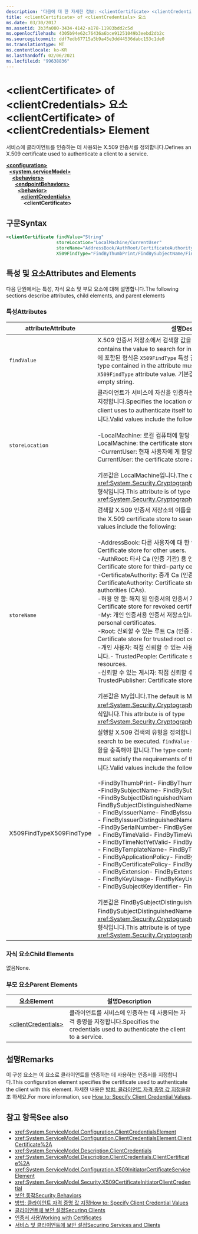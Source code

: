 ```yaml
---
description: '다음에 대 한 자세한 정보: <clientCertificate> <clientCredentials> 요소'
title: <clientCertificate> of <clientCredentials> 요소
ms.date: 03/30/2017
ms.assetid: 3b3fa000-3434-4142-a178-11903bdd2c5d
ms.openlocfilehash: 4305b94e62c76436a6bce91251049b3eebd2db2c
ms.sourcegitcommit: ddf7edb67715a5b9a45e3dd44536dabc153c1de0
ms.translationtype: MT
ms.contentlocale: ko-KR
ms.lasthandoff: 02/06/2021
ms.locfileid: "99638836"
---
```

# <a name="clientcertificate-of-clientcredentials-element"></a><span data-ttu-id="7a7b1-103">\<clientCertificate> of \<clientCredentials> 요소</span><span class="sxs-lookup"><span data-stu-id="7a7b1-103">\<clientCertificate> of \<clientCredentials> Element</span></span>

<span data-ttu-id="7a7b1-104">서비스에 클라이언트를 인증하는 데 사용되는 X.509 인증서를 정의합니다.</span><span class="sxs-lookup"><span data-stu-id="7a7b1-104">Defines an X.509 certificate used to authenticate a client to a service.</span></span>  
  
[**\<configuration>**](../configuration-element.md)\
&nbsp;&nbsp;[**\<system.serviceModel>**](system-servicemodel.md)\
&nbsp;&nbsp;&nbsp;&nbsp;[**\<behaviors>**](behaviors.md)\
&nbsp;&nbsp;&nbsp;&nbsp;&nbsp;&nbsp;[**\<endpointBehaviors>**](endpointbehaviors.md)\
&nbsp;&nbsp;&nbsp;&nbsp;&nbsp;&nbsp;&nbsp;&nbsp;[**\<behavior>**](behavior-of-endpointbehaviors.md)\
&nbsp;&nbsp;&nbsp;&nbsp;&nbsp;&nbsp;&nbsp;&nbsp;&nbsp;&nbsp;[**\<clientCredentials>**](clientcredentials.md)\
&nbsp;&nbsp;&nbsp;&nbsp;&nbsp;&nbsp;&nbsp;&nbsp;&nbsp;&nbsp;&nbsp;&nbsp;**\<clientCertificate>**  
  
## <a name="syntax"></a><span data-ttu-id="7a7b1-105">구문</span><span class="sxs-lookup"><span data-stu-id="7a7b1-105">Syntax</span></span>  
  
```xml  
<clientCertificate findValue="String"
                   storeLocation="LocalMachine/CurrentUser"
                   storeName="AddressBook/AuthRoot/CertificateAuthority/Disallowed/My/Root/TrustedPeople/TrustedPublisher"
                   X509FindType="FindByThumbPrint/FindBySubjectName/FindBySubjectDistinguishedName/FindByIssuerName/FindByIssuerDistinguishedName/FindBySerialNumber/FindByTimeValid/FindByTimeNotYetValid/FindByTemplateName/FindByApplicationPolicy/FindByCertificatePolicy/FindByExtension/FindByKeyUsage/FindBySubjectKeyIdentifier" />
```  
  
## <a name="attributes-and-elements"></a><span data-ttu-id="7a7b1-106">특성 및 요소</span><span class="sxs-lookup"><span data-stu-id="7a7b1-106">Attributes and Elements</span></span>  

 <span data-ttu-id="7a7b1-107">다음 단원에서는 특성, 자식 요소 및 부모 요소에 대해 설명합니다.</span><span class="sxs-lookup"><span data-stu-id="7a7b1-107">The following sections describe attributes, child elements, and parent elements</span></span>  
  
### <a name="attributes"></a><span data-ttu-id="7a7b1-108">특성</span><span class="sxs-lookup"><span data-stu-id="7a7b1-108">Attributes</span></span>  
  
|<span data-ttu-id="7a7b1-109">attribute</span><span class="sxs-lookup"><span data-stu-id="7a7b1-109">Attribute</span></span>|<span data-ttu-id="7a7b1-110">설명</span><span class="sxs-lookup"><span data-stu-id="7a7b1-110">Description</span></span>|  
|---------------|-----------------|  
|`findValue`|<span data-ttu-id="7a7b1-111">X.509 인증서 저장소에서 검색할 값을 포함하는 문자열입니다.</span><span class="sxs-lookup"><span data-stu-id="7a7b1-111">A string that contains the value to search for in the X.509 certificate store.</span></span> <span data-ttu-id="7a7b1-112">이 특성에 포함된 형식은 `X509FindType` 특성 값의 요구 사항을 충족해야 합니다.</span><span class="sxs-lookup"><span data-stu-id="7a7b1-112">The type contained in the attribute must satisfy the requirements of the `X509FindType` attribute value.</span></span> <span data-ttu-id="7a7b1-113">기본값은 빈 문자열입니다.</span><span class="sxs-lookup"><span data-stu-id="7a7b1-113">The default is an empty string.</span></span>|  
|`storeLocation`|<span data-ttu-id="7a7b1-114">클라이언트가 서비스에 자신을 인증하는 데 사용하는 X.509 인증서의 위치를 지정합니다.</span><span class="sxs-lookup"><span data-stu-id="7a7b1-114">Specifies the location of the X.509 certificate that the client uses to authenticate itself to the service.</span></span> <span data-ttu-id="7a7b1-115">유효한 값은 다음과 같습니다.</span><span class="sxs-lookup"><span data-stu-id="7a7b1-115">Valid values include the following:</span></span><br /><br /> <span data-ttu-id="7a7b1-116">-LocalMachine: 로컬 컴퓨터에 할당 된 인증서 저장소입니다.</span><span class="sxs-lookup"><span data-stu-id="7a7b1-116">-   LocalMachine: the certificate store assigned to the local machine.</span></span><br /><span data-ttu-id="7a7b1-117">-CurrentUser: 현재 사용자에 게 할당 된 인증서 저장소입니다.</span><span class="sxs-lookup"><span data-stu-id="7a7b1-117">-   CurrentUser: the certificate store assigned to the current user.</span></span><br /><br /> <span data-ttu-id="7a7b1-118">기본값은 LocalMachine입니다.</span><span class="sxs-lookup"><span data-stu-id="7a7b1-118">The default is LocalMachine.</span></span> <span data-ttu-id="7a7b1-119">이 특성은 <xref:System.Security.Cryptography.X509Certificates.StoreLocation> 형식입니다.</span><span class="sxs-lookup"><span data-stu-id="7a7b1-119">This attribute is of type <xref:System.Security.Cryptography.X509Certificates.StoreLocation>.</span></span>|  
|`storeName`|<span data-ttu-id="7a7b1-120">검색할 X.509 인증서 저장소의 이름을 지정합니다.</span><span class="sxs-lookup"><span data-stu-id="7a7b1-120">Specifies the name of the X.509 certificate store to search.</span></span> <span data-ttu-id="7a7b1-121">유효한 값은 다음과 같습니다.</span><span class="sxs-lookup"><span data-stu-id="7a7b1-121">Valid values include the following:</span></span><br /><br /> <span data-ttu-id="7a7b1-122">-AddressBook: 다른 사용자에 대 한 인증서 저장소입니다.</span><span class="sxs-lookup"><span data-stu-id="7a7b1-122">-   AddressBook: Certificate store for other users.</span></span><br /><span data-ttu-id="7a7b1-123">-AuthRoot: 타사 Ca (인증 기관) 용 인증서 저장소입니다.</span><span class="sxs-lookup"><span data-stu-id="7a7b1-123">-   AuthRoot: Certificate store for third-party certificate authorities (CAs).</span></span><br /><span data-ttu-id="7a7b1-124">-CertificateAuthority: 중개 Ca (인증 기관) 용 인증서 저장소입니다.</span><span class="sxs-lookup"><span data-stu-id="7a7b1-124">-   CertificateAuthority: Certificate store for intermediate certificate authorities (CAs).</span></span><br /><span data-ttu-id="7a7b1-125">-허용 안 함: 해지 된 인증서의 인증서 저장소입니다.</span><span class="sxs-lookup"><span data-stu-id="7a7b1-125">-   Disallowed: Certificate store for revoked certificates.</span></span><br /><span data-ttu-id="7a7b1-126">-My: 개인 인증서용 인증서 저장소입니다.</span><span class="sxs-lookup"><span data-stu-id="7a7b1-126">-   My: Certificate store for personal certificates.</span></span><br /><span data-ttu-id="7a7b1-127">-Root: 신뢰할 수 있는 루트 Ca (인증 기관) 용 인증서 저장소입니다.</span><span class="sxs-lookup"><span data-stu-id="7a7b1-127">-   Root: Certificate store for trusted root certificate authorities (CAs).</span></span><br /><span data-ttu-id="7a7b1-128">-개인 사용자: 직접 신뢰할 수 있는 사용자 및 리소스에 대 한 인증서 저장소입니다.</span><span class="sxs-lookup"><span data-stu-id="7a7b1-128">-   TrustedPeople: Certificate store for directly trusted people and resources.</span></span><br /><span data-ttu-id="7a7b1-129">-신뢰할 수 있는 게시자: 직접 신뢰할 수 있는 게시자 용 인증서 저장소입니다.</span><span class="sxs-lookup"><span data-stu-id="7a7b1-129">-   TrustedPublisher: Certificate store for directly trusted publishers.</span></span><br /><br /> <span data-ttu-id="7a7b1-130">기본값은 My입니다.</span><span class="sxs-lookup"><span data-stu-id="7a7b1-130">The default is My.</span></span> <span data-ttu-id="7a7b1-131">이 특성은 <xref:System.Security.Cryptography.X509Certificates.StoreName> 형식입니다.</span><span class="sxs-lookup"><span data-stu-id="7a7b1-131">This attribute is of type <xref:System.Security.Cryptography.X509Certificates.StoreName>.</span></span>|  
|<span data-ttu-id="7a7b1-132">X509FindType</span><span class="sxs-lookup"><span data-stu-id="7a7b1-132">X509FindType</span></span>|<span data-ttu-id="7a7b1-133">실행할 X.509 검색의 유형을 정의합니다.</span><span class="sxs-lookup"><span data-stu-id="7a7b1-133">Defines the type of X.509 search to be executed.</span></span> <span data-ttu-id="7a7b1-134">`findValue` 특성에 포함된 형식은 이 특성의 요구 사항을 충족해야 합니다.</span><span class="sxs-lookup"><span data-stu-id="7a7b1-134">The type contained in the `findValue` attribute must satisfy the requirements of this attribute.</span></span> <span data-ttu-id="7a7b1-135">유효한 값은 다음과 같습니다.</span><span class="sxs-lookup"><span data-stu-id="7a7b1-135">Valid values include the following:</span></span><br /><br /> <span data-ttu-id="7a7b1-136">-FindByThumbPrint</span><span class="sxs-lookup"><span data-stu-id="7a7b1-136">-   FindByThumbPrint</span></span><br /><span data-ttu-id="7a7b1-137">-FindBySubjectName</span><span class="sxs-lookup"><span data-stu-id="7a7b1-137">-   FindBySubjectName</span></span><br /><span data-ttu-id="7a7b1-138">-FindBySubjectDistinguishedName</span><span class="sxs-lookup"><span data-stu-id="7a7b1-138">-   FindBySubjectDistinguishedName</span></span><br /><span data-ttu-id="7a7b1-139">- FindByIssuerName</span><span class="sxs-lookup"><span data-stu-id="7a7b1-139">-   FindByIssuerName</span></span><br /><span data-ttu-id="7a7b1-140">- FindByIssuerDistinguishedName</span><span class="sxs-lookup"><span data-stu-id="7a7b1-140">-   FindByIssuerDistinguishedName</span></span><br /><span data-ttu-id="7a7b1-141">-FindBySerialNumber</span><span class="sxs-lookup"><span data-stu-id="7a7b1-141">-   FindBySerialNumber</span></span><br /><span data-ttu-id="7a7b1-142">- FindByTimeValid</span><span class="sxs-lookup"><span data-stu-id="7a7b1-142">-   FindByTimeValid</span></span><br /><span data-ttu-id="7a7b1-143">- FindByTimeNotYetValid</span><span class="sxs-lookup"><span data-stu-id="7a7b1-143">-   FindByTimeNotYetValid</span></span><br /><span data-ttu-id="7a7b1-144">- FindByTemplateName</span><span class="sxs-lookup"><span data-stu-id="7a7b1-144">-   FindByTemplateName</span></span><br /><span data-ttu-id="7a7b1-145">- FindByApplicationPolicy</span><span class="sxs-lookup"><span data-stu-id="7a7b1-145">-   FindByApplicationPolicy</span></span><br /><span data-ttu-id="7a7b1-146">- FindByCertificatePolicy</span><span class="sxs-lookup"><span data-stu-id="7a7b1-146">-   FindByCertificatePolicy</span></span><br /><span data-ttu-id="7a7b1-147">- FindByExtension</span><span class="sxs-lookup"><span data-stu-id="7a7b1-147">-   FindByExtension</span></span><br /><span data-ttu-id="7a7b1-148">- FindByKeyUsage</span><span class="sxs-lookup"><span data-stu-id="7a7b1-148">-   FindByKeyUsage</span></span><br /><span data-ttu-id="7a7b1-149">- FindBySubjectKeyIdentifier</span><span class="sxs-lookup"><span data-stu-id="7a7b1-149">-   FindBySubjectKeyIdentifier</span></span><br /><br /> <span data-ttu-id="7a7b1-150">기본값은 FindBySubjectDistinguishedName입니다.</span><span class="sxs-lookup"><span data-stu-id="7a7b1-150">The default value is FindBySubjectDistinguishedName.</span></span> <span data-ttu-id="7a7b1-151">이 특성은 <xref:System.Security.Cryptography.X509Certificates.X509FindType> 형식입니다.</span><span class="sxs-lookup"><span data-stu-id="7a7b1-151">This attribute is of type <xref:System.Security.Cryptography.X509Certificates.X509FindType>.</span></span>|  
  
### <a name="child-elements"></a><span data-ttu-id="7a7b1-152">자식 요소</span><span class="sxs-lookup"><span data-stu-id="7a7b1-152">Child Elements</span></span>  

 <span data-ttu-id="7a7b1-153">없음</span><span class="sxs-lookup"><span data-stu-id="7a7b1-153">None.</span></span>  
  
### <a name="parent-elements"></a><span data-ttu-id="7a7b1-154">부모 요소</span><span class="sxs-lookup"><span data-stu-id="7a7b1-154">Parent Elements</span></span>  
  
|<span data-ttu-id="7a7b1-155">요소</span><span class="sxs-lookup"><span data-stu-id="7a7b1-155">Element</span></span>|<span data-ttu-id="7a7b1-156">설명</span><span class="sxs-lookup"><span data-stu-id="7a7b1-156">Description</span></span>|  
|-------------|-----------------|  
|[\<clientCredentials>](clientcredentials.md)|<span data-ttu-id="7a7b1-157">클라이언트를 서비스에 인증하는 데 사용되는 자격 증명을 지정합니다.</span><span class="sxs-lookup"><span data-stu-id="7a7b1-157">Specifies the credentials used to authenticate the client to a service.</span></span>|  
  
## <a name="remarks"></a><span data-ttu-id="7a7b1-158">설명</span><span class="sxs-lookup"><span data-stu-id="7a7b1-158">Remarks</span></span>  

 <span data-ttu-id="7a7b1-159">이 구성 요소는 이 요소로 클라이언트를 인증하는 데 사용하는 인증서를 지정합니다.</span><span class="sxs-lookup"><span data-stu-id="7a7b1-159">This configuration element specifies the certificate used to authenticate the client with this element.</span></span> <span data-ttu-id="7a7b1-160">자세한 내용은 [방법: 클라이언트 자격 증명 값 지정을](../../../wcf/how-to-specify-client-credential-values.md)참조 하세요.</span><span class="sxs-lookup"><span data-stu-id="7a7b1-160">For more information, see [How to: Specify Client Credential Values](../../../wcf/how-to-specify-client-credential-values.md).</span></span>  
  
## <a name="see-also"></a><span data-ttu-id="7a7b1-161">참고 항목</span><span class="sxs-lookup"><span data-stu-id="7a7b1-161">See also</span></span>

- <xref:System.ServiceModel.Configuration.ClientCredentialsElement>
- <xref:System.ServiceModel.Configuration.ClientCredentialsElement.ClientCertificate%2A>
- <xref:System.ServiceModel.Description.ClientCredentials>
- <xref:System.ServiceModel.Description.ClientCredentials.ClientCertificate%2A>
- <xref:System.ServiceModel.Configuration.X509InitiatorCertificateServiceElement>
- <xref:System.ServiceModel.Security.X509CertificateInitiatorClientCredential>
- [<span data-ttu-id="7a7b1-162">보안 동작</span><span class="sxs-lookup"><span data-stu-id="7a7b1-162">Security Behaviors</span></span>](../../../wcf/feature-details/security-behaviors-in-wcf.md)
- [<span data-ttu-id="7a7b1-163">방법: 클라이언트 자격 증명 값 지정</span><span class="sxs-lookup"><span data-stu-id="7a7b1-163">How to: Specify Client Credential Values</span></span>](../../../wcf/how-to-specify-client-credential-values.md)
- [<span data-ttu-id="7a7b1-164">클라이언트에 보안 설정</span><span class="sxs-lookup"><span data-stu-id="7a7b1-164">Securing Clients</span></span>](../../../wcf/securing-clients.md)
- [<span data-ttu-id="7a7b1-165">인증서 사용</span><span class="sxs-lookup"><span data-stu-id="7a7b1-165">Working with Certificates</span></span>](../../../wcf/feature-details/working-with-certificates.md)
- [<span data-ttu-id="7a7b1-166">서비스 및 클라이언트에 보안 설정</span><span class="sxs-lookup"><span data-stu-id="7a7b1-166">Securing Services and Clients</span></span>](../../../wcf/feature-details/securing-services-and-clients.md)
